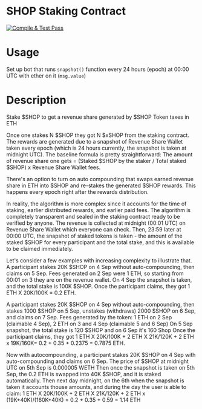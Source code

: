 # SHOP Staking Contract
[![Compile & Test Pass](https://github.com/crypt0grapher/shop-staking/actions/workflows/ci.yml/badge.svg)](https://github.com/crypt0grapher/shop-staking/actions/workflows/ci.yml)

# Usage
Set up bot that runs `snapshot()` function every 24 hours (epoch) at 00:00 UTC with ether on it (`msg.value`)

# Description 
Stake $SHOP to get a revenue share generated by $SHOP Token taxes in ETH

Once one stakes N $SHOP they got N $xSHOP from the staking contract.
The rewards are generated due to a snapshot of Revenue Share Wallet taken every epoch (which is 24 hours currently, the snapshot is taken at midnight UTC).
The baseline formula is pretty straightforward:
The amount of revenue share one gets = (Staked $SHOP by the staker / Total staked $SHOP) x Revenue Share Wallet fees.

There's an option to turn on auto compounding that swaps earned revenue share in ETH into $SHOP and re-stakes the generated $SHOP rewards. This happens every epoch right after the rewards distribution.

In reality, the algorithm is more complex since it accounts for the time of staking, earlier distributed rewards, and earlier paid fees.
The algorithm is completely transparent and sealed in the staking contract ready to be verified by anyone.
The revenue is collected at midnight (00:01  UTC) on Revenue Share Wallet which everyone can check.
Then, 23:59 later at 00:00 UTC, the snapshot of staked tokens is taken - the amount of the staked $SHOP for every participant and the total stake, and this is available to be claimed immediately.

Let's consider a few examples with increasing complexity to illustrate that.
A participant stakes 20K $SHOP on 4 Sep without auto-compounding, then claims on 5 Sep.
Fees generated on 2 Sep were 1 ETH, so starting from 00:01 on 3 they are on the revenue wallet.
On 4 Sep the snapshot is taken, and the total stake is 100K $SHOP.
Once the participant claims, they got 1 ETH X 20K/100K = 0.2 ETH.

A participant stakes 20K $SHOP on 4 Sep without auto-compounding, then stakes 1000 $SHOP on 5 Sep, unstakes (withdraws) 2000 $SHOP on 6 Sep, and claims on 7 Sep.
Fees generated by the token: 1 ETH on 2 Sep (claimable 4 Sep), 2 ETH on 3 and 4 Sep (claimable 5 and 6 Sep)
On 5 Sep snapshot, the total stake is 120 $SHOP and on 6 Sep it's 160 Shop
Once the participant claims, they got 1 ETH X 20K/100K + 2 ETH X 21K/120K  + 2 ETH x 19K/160K= 0.2 + 0.35 + 0.2375 = 0.7875 ETH.

Now with autocompounding, a participant stakes 20K $SHOP on 4 Sep with auto-compounding and claims on 6 Sep.
The price of $SHOP at midnight UTC on 5th Sep is 0.000005 WETH
Then once the snapshot is taken on 5th Sep, the 0.2 ETH is swapped into 40K $SHOP,  and it is staked automatically.
Then next day midnight, on the 6th when the snapshot is taken it accounts thouse amounts, and during the day the user is able to  claim:
1 ETH X 20K/100K + 2 ETH X 21K/120K +  2 ETH x (19K+40K)/(160K+40K) =  0.2 + 0.35 + 0.59 =  1.14 ETH

